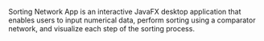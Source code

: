 Sorting Network App is an interactive JavaFX desktop application that enables users to input numerical data, perform sorting using a comparator network, and visualize each step of the sorting process.

